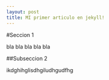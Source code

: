 ```yaml
---
layout: post
title: MI primer articulo en jekyll!
---
```


#Seccion 1

bla bla bla bla bla 

##Subseccion 2 

ikdghihglisdhgiludhgudfhg

